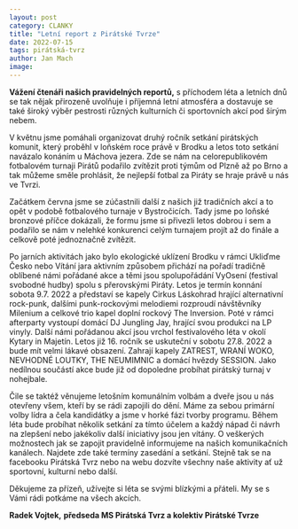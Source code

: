 ```yaml
---
layout: post
category: CLANKY
title: "Letní report z Pirátské Tvrze"
date: 2022-07-15
tags: pirátská-tvrz
author: Jan Mach
image: 
---
```

**Vážení čtenáři našich pravidelných reportů,** 
s příchodem léta a letních dnů se tak nějak přirozeně uvolňuje i příjemná letní atmosféra a dostavuje se také široký výběr pestrosti různých kulturních či sportovních akcí pod širým nebem. 

V květnu jsme pomáhali organizovat druhý ročník setkání pirátských komunit, který proběhl v loňském roce právě v Brodku a letos toto setkání navázalo konáním u Máchova jezera. Zde se nám na celorepublikovém fotbalovém turnaji Pirátů podařilo zvítězit proti týmům od Plzně až po Brno a tak můžeme směle prohlásit, že nejlepší fotbal za Piráty se hraje právě u nás ve Tvrzi. 

Začátkem června jsme se zúčastnili další z našich již tradičních akcí a to opět v podobě fotbalového turnaje v Bystročicích. Tady jsme po loňské bronzové příčce dokázali, že formu jsme si přivezli letos dobrou i sem a podařilo se nám v nelehké konkurenci celým turnajem projít až do finále a celkově poté jednoznačně zvítězit. 

Po jarních aktivitách jako bylo ekologické uklízení Brodku v rámci Ukliďme Česko nebo Vítání jara aktivním způsobem přichází na pořadí tradičně oblíbené námi pořádané akce a těmi jsou spolupořádání VyOsení (festival svobodné hudby) spolu s přerovskými Piráty. Letos je termín konnání sobota 9.7. 2022 a představí se kapely Cirkus Láskohrad hrající alternativní rock-punk, dalšími punk-rockovými melodiemi rozproudí návštěvníky Milenium a celkové trio kapel doplní rockový The Inversion. Poté v rámci afterparty vystoupí domácí DJ Jungling Jay, hrající svou produkci na LP vinyly. Další námi pořádanou akcí jsou vrchol festivalového léta v okolí Kytary in Majetín. Letos již 16. ročník se uskuteční v sobotu 27.8. 2022 a bude mít velmi lákavé obsazení. Zahrají kapely ZATREST, WRANÍ WOKO, NEVHODNÉ LOUTKY, THE NEUMIMNIC a domácí hvězdy SESSION. Jako nedílnou součástí akce bude již od dopoledne probíhat pirátský turnaj v nohejbale. 

Čile se taktéž věnujeme letošním komunálním volbám a dveře jsou u nás otevřeny všem, kteří by se rádi zapojili do dění. Máme za sebou primární volby lídra a čela kandidátky a jsme v horké fázi tvorby programu. Během léta bude probíhat několik setkání za tímto účelem a každý nápad či návrh na zlepšení nebo jakékoliv další iniciativy jsou jen vítány. O veškerých možnostech jak se zapojit pravidelně informujeme na našich komunikačních kanálech. Najdete zde také termíny zasedání a setkání. Stejně tak se na facebooku Pirátská Tvrz nebo na webu dozvíte všechny naše aktivity ať už sportovní, kulturní nebo další. 

Děkujeme za přízeň, užívejte si léta se svými blízkými a přáteli. My se s Vámi rádi potkáme na všech akcích.

**Radek Vojtek,**
**předseda MS Pirátská Tvrz
a kolektiv Pirátské Tvrze**
